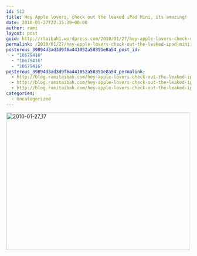 ```yaml
---
id: 512
title: Hey Apple lovers, check out the leaked iPad Mini, its amazing!
date: 2010-01-27T22:35:39+00:00
author: rami
layout: post
guid: http://rtaibah1.wordpress.com/2010/01/27/hey-apple-lovers-check-out-the-leaked-ipad-mini-its-amazing
permalink: /2010/01/27/hey-apple-lovers-check-out-the-leaked-ipad-mini-its-amazing/
posterous_39894d3ad3d9f6a441052a50351e8a54_post_id:
  - "10679416"
  - "10679416"
  - "10679416"
posterous_39894d3ad3d9f6a441052a50351e8a54_permalink:
  - http://blog.ramitaibah.com/hey-apple-lovers-check-out-the-leaked-ipad-mi
  - http://blog.ramitaibah.com/hey-apple-lovers-check-out-the-leaked-ipad-mi
  - http://blog.ramitaibah.com/hey-apple-lovers-check-out-the-leaked-ipad-mi
categories:
  - Uncategorized
---
```

<div class='p_embed p_image_embed'>
  <a href="http://139.59.20.41/wp-content/uploads/2011/12/2010-01-27_17-32-38-scaled-1000.jpg"><img alt="2010-01-27_17" height="375" src="http://139.59.20.41/wp-content/uploads/2011/12/2010-01-27_17-32-38-scaled-1000.jpg?w=300" width="500" /></a>
</div>
